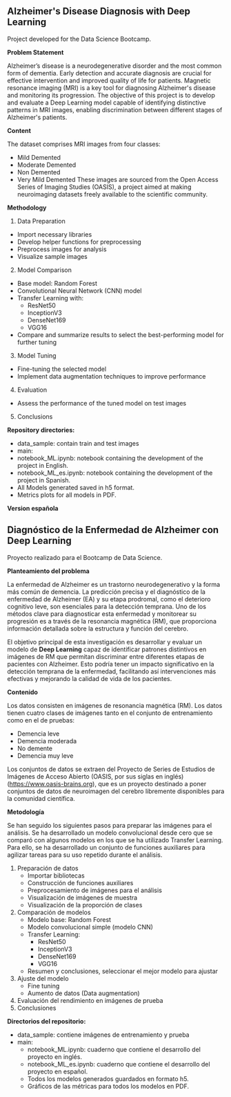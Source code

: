 ## Alzheimer's Disease Diagnosis with Deep Learning
Project developed for the Data Science Bootcamp.

**Problem Statement**

Alzheimer’s disease is a neurodegenerative disorder and the most common form of dementia. Early detection and accurate diagnosis are crucial for effective intervention and improved quality of life for patients. Magnetic resonance imaging (MRI) is a key tool for diagnosing Alzheimer's disease and monitoring its progression. The objective of this project is to develop and evaluate a Deep Learning model capable of identifying distinctive patterns in MRI images, enabling discrimination between different stages of Alzheimer's patients.

**Content**

The dataset comprises MRI images from four classes:
  + Mild Demented
  + Moderate Demented
  + Non Demented
  + Very Mild Demented
These images are sourced from the Open Access Series of Imaging Studies (OASIS), a project aimed at making neuroimaging datasets freely available to the scientific community.

**Methodology**

1. Data Preparation
  + Import necessary libraries
  + Develop helper functions for preprocessing
  + Preprocess images for analysis
  + Visualize sample images
2. Model Comparison
  + Base model: Random Forest
  + Convolutional Neural Network (CNN) model
  + Transfer Learning with:
    - ResNet50
    - InceptionV3
    -	DenseNet169
    -	VGG16
  + Compare and summarize results to select the best-performing model for further tuning
3. Model Tuning
  + Fine-tuning the selected model
  + Implement data augmentation techniques to improve performance
4. Evaluation
  + Assess the performance of the tuned model on test images
5. Conclusions

**Repository directories:**

-	data_sample: contain train and test images
-	main:
  -	notebook_ML.ipynb: notebook containing the development of the project in English.
  -	notebook_ML_es.ipynb: notebook containing the development of the project in Spanish.
  -	All Models generated saved in h5 format.
  -	Metrics plots for all models in PDF.


______________Version española______________

## Diagnóstico de la Enfermedad de Alzheimer con Deep Learning

Proyecto realizado para el Bootcamp de Data Science.

**Planteamiento del problema**

La enfermedad de Alzheimer es un trastorno neurodegenerativo y la forma más común de demencia. La predicción precisa y el diagnóstico de la enfermedad de Alzheimer (EA) y su etapa prodromal, como el deterioro cognitivo leve, son esenciales para la detección temprana. Uno de los métodos clave para diagnosticar esta enfermedad y monitorear su progresión es a través de la resonancia magnética (RM), que proporciona información detallada sobre la estructura y función del cerebro.

El objetivo principal de esta investigación es desarrollar y evaluar un modelo de **Deep Learning** capaz de identificar patrones distintivos en imágenes de RM que permitan discriminar entre diferentes etapas de pacientes con Alzheimer. Esto podría tener un impacto significativo en la detección temprana de la enfermedad, facilitando así intervenciones más efectivas y mejorando la calidad de vida de los pacientes.

**Contenido**

Los datos consisten en imágenes de resonancia magnética (RM). Los datos tienen cuatro clases de imágenes tanto en el conjunto de entrenamiento como en el de pruebas:

- Demencia leve
- Demencia moderada
- No demente
- Demencia muy leve

Los conjuntos de datos se extraen del Proyecto de Series de Estudios de Imágenes de Acceso Abierto (OASIS, por sus siglas en inglés) (https://www.oasis-brains.org), que es un proyecto destinado a poner conjuntos de datos de neuroimagen del cerebro libremente disponibles para la comunidad científica.

**Metodología**

Se han seguido los siguientes pasos para preparar las imágenes para el análisis. Se ha desarrollado un modelo convolucional desde cero que se comparó con algunos modelos en los que se ha utilizado Transfer Learning. Para ello, se ha desarrollado un conjunto de funciones auxiliares para agilizar tareas para su uso repetido durante el análisis.

1. Preparación de datos
    + Importar bibliotecas
    + Construcción de funciones auxiliares
    + Preprocesamiento de imágenes para el análisis
    + Visualización de imágenes de muestra
    + Visualización de la proporción de clases
2. Comparación de modelos
    + Modelo base: Random Forest
    + Modelo convolucional simple (modelo CNN)
    + Transfer Learning:
        - ResNet50
        - InceptionV3
        - DenseNet169
        - VGG16
    + Resumen y conclusiones, seleccionar el mejor modelo para ajustar
3. Ajuste del modelo
    + Fine tuning
    + Aumento de datos (Data augmentation)
4. Evaluación del rendimiento en imágenes de prueba
5. Conclusiones

**Directorios del repositorio:**

- data_sample: contiene imágenes de entrenamiento y prueba
- main:
  - notebook_ML.ipynb: cuaderno que contiene el desarrollo del proyecto en inglés.
  - notebook_ML_es.ipynb: cuaderno que contiene el desarrollo del proyecto en español.
  - Todos los modelos generados guardados en formato h5.
  - Gráficos de las métricas para todos los modelos en PDF.
